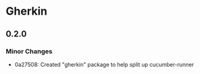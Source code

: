 # Gherkin

## 0.2.0

### Minor Changes

- 0a27508: Created "gherkin" package to help split up cucumber-runner

